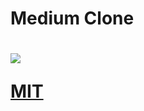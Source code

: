 <h1>Medium Clone<h1>

<img src = "medium.gif">

  [MIT](https://github.com/Murathansolmaz1/kodluyoruzilkrepo/blob/main/LICENSE) 

